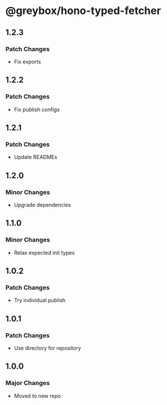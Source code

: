 # @greybox/hono-typed-fetcher

## 1.2.3

### Patch Changes

- Fix exports

## 1.2.2

### Patch Changes

- Fix publish configs

## 1.2.1

### Patch Changes

- Update READMEs

## 1.2.0

### Minor Changes

- Upgrade dependencies

## 1.1.0

### Minor Changes

- Relax expected init types

## 1.0.2

### Patch Changes

- Try individual publish

## 1.0.1

### Patch Changes

- Use directory for repository

## 1.0.0

### Major Changes

- Moved to new repo
